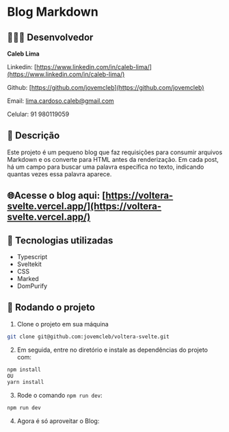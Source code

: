 # Blog Markdown

## 👨🏽‍💻 Desenvolvedor

**Caleb Lima**

Linkedin: [https://www.linkedin.com/in/caleb-lima/](https://www.linkedin.com/in/caleb-lima/)

Github: [https://github.com/jovemcleb](https://github.com/jovemcleb)

Email: [lima.cardoso.caleb@gmail.com](mailto:lima.cardoso.caleb@gmail.com)

Celular: 91 980119059

## 📝 Descrição

Este projeto é um pequeno blog que faz requisições para consumir arquivos Markdown e os converte para HTML antes da renderização. Em cada post, há um campo para buscar uma palavra específica no texto, indicando quantas vezes essa palavra aparece.

## 🌐Acesse o blog aqui: [https://voltera-svelte.vercel.app/](https://voltera-svelte.vercel.app/)

## 🔧 Tecnologias utilizadas

- Typescript
- Sveltekit
- CSS
- Marked
- DomPurify

## 🚀 Rodando o projeto

1. Clone o projeto em sua máquina

```bash
git clone git@github.com:jovemcleb/voltera-svelte.git

```

2. Em seguida, entre no diretório e instale as dependências do projeto com:

```bash
npm install
OU
yarn install

```

3. Rode o comando `npm run dev`:

```bash
npm run dev

```

4. Agora é só aproveitar o Blog:
